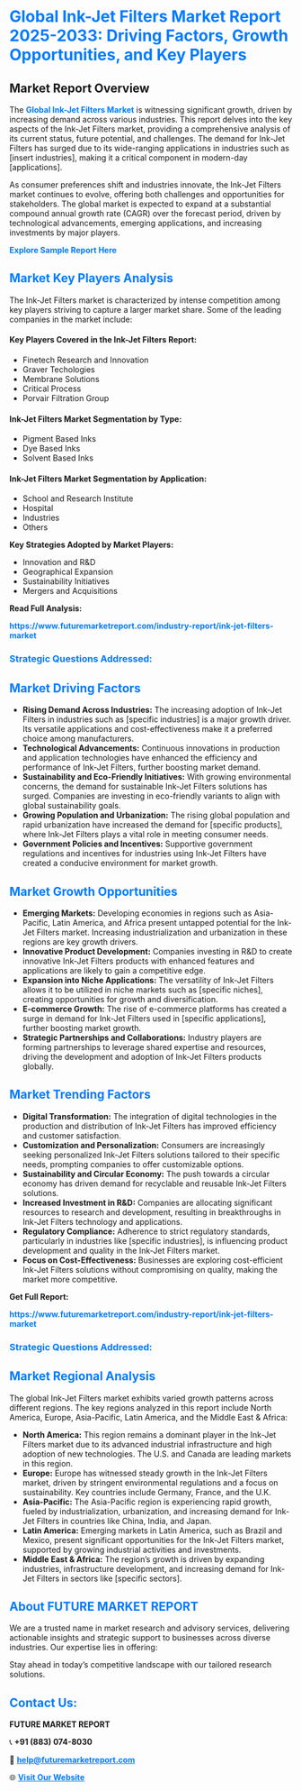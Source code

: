 <h1 style="color: #007BFF;">Global Ink-Jet Filters Market Report 2025-2033: Driving Factors, Growth Opportunities, and Key Players</h1>

<section id="overview">
<h2>Market Report Overview</h2>
<p>The <a href="https://www.futuremarketreport.com/industry-report/ink-jet-filters-market" style="color: #007BFF; text-decoration: none;"><strong>Global Ink-Jet Filters Market</strong></a> is witnessing significant growth, driven by increasing demand across various industries. This report delves into the key aspects of the Ink-Jet Filters market, providing a comprehensive analysis of its current status, future potential, and challenges. The demand for Ink-Jet Filters has surged due to its wide-ranging applications in industries such as [insert industries], making it a critical component in modern-day [applications].</p>
<p>As consumer preferences shift and industries innovate, the Ink-Jet Filters market continues to evolve, offering both challenges and opportunities for stakeholders. The global market is expected to expand at a substantial compound annual growth rate (CAGR) over the forecast period, driven by technological advancements, emerging applications, and increasing investments by major players.</p>
</section>

<section id="overview">
<p><a href="https://www.futuremarketreport.com/request-sample/reportId=61356" style="color: #007BFF; text-decoration: none;"><strong>Explore Sample Report Here</strong></a></p>
</section>

<section id="key-players">
<h2 style="color: #007BFF;">Market Key Players Analysis</h2>
<p>The Ink-Jet Filters market is characterized by intense competition among key players striving to capture a larger market share. Some of the leading companies in the market include:</p>
<h4>Key Players Covered in the Ink-Jet Filters Report:</h4>
<ul><li>Finetech Research and Innovation</li><li>Graver Techologies</li><li>Membrane Solutions</li><li>Critical Process</li><li>Porvair Filtration Group</li></ul>
<h4>Ink-Jet Filters Market Segmentation by Type:</h4>
<ul><li>Pigment Based Inks</li><li>Dye Based Inks</li><li>Solvent Based Inks</li></ul>

<h4>Ink-Jet Filters Market Segmentation by Application:</h4>
<ul><li>School and Research Institute</li><li>Hospital</li><li>Industries</li><li>Others</li></ul>
<p><strong>Key Strategies Adopted by Market Players:</strong></p>
<ul>
<li>Innovation and R&D</li>
<li>Geographical Expansion</li>
<li>Sustainability Initiatives</li>
<li>Mergers and Acquisitions</li>
</ul>
</section>

<section>
<p><strong>Read Full Analysis: </strong></p><a href="https://www.futuremarketreport.com/industry-report/ink-jet-filters-market" style="color: #007BFF; text-decoration: none;"><strong>https://www.futuremarketreport.com/industry-report/ink-jet-filters-market</strong></a>
<h3 style="color: #007BFF;">Strategic Questions Addressed:</h3>
</section>

<section id="driving-factors">
<h2 style="color: #007BFF;">Market Driving Factors</h2>
<ul>
<li><strong>Rising Demand Across Industries:</strong> The increasing adoption of Ink-Jet Filters in industries such as [specific industries] is a major growth driver. Its versatile applications and cost-effectiveness make it a preferred choice among manufacturers.</li>
<li><strong>Technological Advancements:</strong> Continuous innovations in production and application technologies have enhanced the efficiency and performance of Ink-Jet Filters, further boosting market demand.</li>
<li><strong>Sustainability and Eco-Friendly Initiatives:</strong> With growing environmental concerns, the demand for sustainable Ink-Jet Filters solutions has surged. Companies are investing in eco-friendly variants to align with global sustainability goals.</li>
<li><strong>Growing Population and Urbanization:</strong> The rising global population and rapid urbanization have increased the demand for [specific products], where Ink-Jet Filters plays a vital role in meeting consumer needs.</li>
<li><strong>Government Policies and Incentives:</strong> Supportive government regulations and incentives for industries using Ink-Jet Filters have created a conducive environment for market growth.</li>
</ul>
</section>

<section id="growth-opportunities">
<h2 style="color: #007BFF;">Market Growth Opportunities</h2>
<ul>
<li><strong>Emerging Markets:</strong> Developing economies in regions such as Asia-Pacific, Latin America, and Africa present untapped potential for the Ink-Jet Filters market. Increasing industrialization and urbanization in these regions are key growth drivers.</li>
<li><strong>Innovative Product Development:</strong> Companies investing in R&D to create innovative Ink-Jet Filters products with enhanced features and applications are likely to gain a competitive edge.</li>
<li><strong>Expansion into Niche Applications:</strong> The versatility of Ink-Jet Filters allows it to be utilized in niche markets such as [specific niches], creating opportunities for growth and diversification.</li>
<li><strong>E-commerce Growth:</strong> The rise of e-commerce platforms has created a surge in demand for Ink-Jet Filters used in [specific applications], further boosting market growth.</li>
<li><strong>Strategic Partnerships and Collaborations:</strong> Industry players are forming partnerships to leverage shared expertise and resources, driving the development and adoption of Ink-Jet Filters products globally.</li>
</ul>
</section>

<section id="trending-factors">
<h2 style="color: #007BFF;">Market Trending Factors</h2>
<ul>
<li><strong>Digital Transformation:</strong> The integration of digital technologies in the production and distribution of Ink-Jet Filters has improved efficiency and customer satisfaction.</li>
<li><strong>Customization and Personalization:</strong> Consumers are increasingly seeking personalized Ink-Jet Filters solutions tailored to their specific needs, prompting companies to offer customizable options.</li>
<li><strong>Sustainability and Circular Economy:</strong> The push towards a circular economy has driven demand for recyclable and reusable Ink-Jet Filters solutions.</li>
<li><strong>Increased Investment in R&D:</strong> Companies are allocating significant resources to research and development, resulting in breakthroughs in Ink-Jet Filters technology and applications.</li>
<li><strong>Regulatory Compliance:</strong> Adherence to strict regulatory standards, particularly in industries like [specific industries], is influencing product development and quality in the Ink-Jet Filters market.</li>
<li><strong>Focus on Cost-Effectiveness:</strong> Businesses are exploring cost-efficient Ink-Jet Filters solutions without compromising on quality, making the market more competitive.</li>
</ul>
</section>

<section>
<p><strong>Get Full Report: </strong></p><a href="https://www.futuremarketreport.com/industry-report/ink-jet-filters-market" style="color: #007BFF; text-decoration: none;"><strong>https://www.futuremarketreport.com/industry-report/ink-jet-filters-market</strong></a>
<h3 style="color: #007BFF;">Strategic Questions Addressed:</h3>
</section>


<section id="regional-analysis">
<h2 style="color: #007BFF;">Market Regional Analysis</h2>
<p>The global Ink-Jet Filters market exhibits varied growth patterns across different regions. The key regions analyzed in this report include North America, Europe, Asia-Pacific, Latin America, and the Middle East & Africa:</p>
<ul>
<li><strong>North America:</strong> This region remains a dominant player in the Ink-Jet Filters market due to its advanced industrial infrastructure and high adoption of new technologies. The U.S. and Canada are leading markets in this region.</li>
<li><strong>Europe:</strong> Europe has witnessed steady growth in the Ink-Jet Filters market, driven by stringent environmental regulations and a focus on sustainability. Key countries include Germany, France, and the U.K.</li>
<li><strong>Asia-Pacific:</strong> The Asia-Pacific region is experiencing rapid growth, fueled by industrialization, urbanization, and increasing demand for Ink-Jet Filters in countries like China, India, and Japan.</li>
<li><strong>Latin America:</strong> Emerging markets in Latin America, such as Brazil and Mexico, present significant opportunities for the Ink-Jet Filters market, supported by growing industrial activities and investments.</li>
<li><strong>Middle East & Africa:</strong> The region’s growth is driven by expanding industries, infrastructure development, and increasing demand for Ink-Jet Filters in sectors like [specific sectors].</li>
</ul>
</section>

<footer>
<h2 style="color: #007BFF;">About FUTURE MARKET REPORT</h2>
<p>We are a trusted name in market research and advisory services, delivering actionable insights and strategic support to businesses across diverse industries. Our expertise lies in offering:</p>

<p>Stay ahead in today’s competitive landscape with our tailored research solutions.</p>

<h2 style="color: #007BFF;">Contact Us:</h2>
<p><strong>FUTURE MARKET REPORT</strong></p>
<p>📞 <strong>+91 (883) 074-8030</strong></p>
<p>📧 <strong><a href="mailto:help@futuremarketreport.com" style="color: #007BFF;">help@futuremarketreport.com</a></strong></p>
<p>🌐 <strong><a href="https://www.futuremarketreport.com/" style="color: #007BFF;">Visit Our Website</a></strong></p>
</footer>